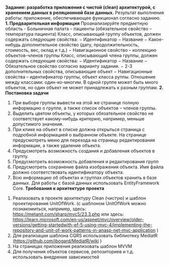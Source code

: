 **Задание: разработка приложения с чистой (clean) архитектурой, с хранением данных в реляционной базе данных.**
Результат выполнения работы: приложение, обеспечивающее функционал согласно заданию.
**1. Предварительная информация**
Проанализируйте предметную область - Больничная палата – пациенты (обязательное свойство – температура пациента)
Класс, описывающий группу объектов, должен содержать следующие свойства:
− Идентификатор
− Название
− Какое-нибудь дополнительное свойство (дату, продолжительность, стоимость, вес, оклад и т.д.)
− Навигационное свойство – коллекцию объектов-членов группы
Класс, описывающий члена группы, должен содержать следующие свойства:
− Идентификатор
− Название
− Обязательное свойство согласно варианту задания.
− 2-3 дополнительных свойства, описывающие объект
− Навигационные свойства – идентификатор группы, объект класса руппы.
Отношение между классами: один-ко-многим. В одной группе может быть много объектов, но один объект не может принадлежать к разным группам.
**2. Постановка задачи**
1. При выборе группы вывести на этой же странице полную информацию о группе, а также список объектов – членов группы.
2. Выделить цветом объекты, у которых обязательное свойство не соответствует какому-нибудь критерию, например, меньше допустимого значения.
3. При клике на объект в списке должна открыться страница с подробной информацией о выбранном объекте. На странице предусмотреть меню для перехода на страницу редактирования информации, а также удаление объекта.
4. Предусмотреть возможность создания и добавления объектов в группу.
5. Предусмотреть возможность добавления и редактирования групп
6. Предусмотреть сохранение файла изображения объекта. Имя файла должно соответствовать идентификатору объекта.
7. Всю информацию об объектах и группах объектов хранить в базе данных. Для работы с базой данных использовать EntityFramework Core.
**Требования к архитектуре проекта**
1) Реализовать в проекте архитектуру Clean (чистую) и шаблон проектирования UnitOfWork. (с шаблоном UnitOfWork можно познакомиться, например, здесь: https://metanit.com/sharp/mvc5/23.3.php или здесь: https://learn.microsoft.com/en-us/aspnet/mvc/overview/older-versions/getting-startedwith-ef-5-using-mvc-4/implementing-the-repository-and-unit-of-work-patterns-in-anasp-net-mvc-application )
2) Для реализации шаблона CQRS использовать библиотеку MediatR (https://github.com/jbogard/MediatR/wiki )
3) На страницах приложения реализовать шаблон MVVM
4) Для получения объектов сервисов, репозиториев и т.д. использовать внедрение зависимостей
